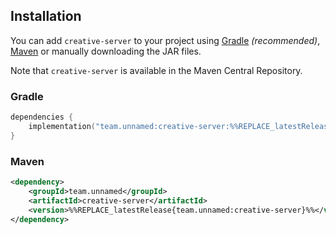 ## Installation

You can add `creative-server` to your project using [Gradle](https://gradle.org/)
*(recommended)*, [Maven](https://maven.apache.org/) or manually downloading the
JAR files.

Note that `creative-server` is available in the Maven Central Repository.

### Gradle

<!--@formatter:off-->
```kotlin
dependencies {
    implementation("team.unnamed:creative-server:%%REPLACE_latestRelease{team.unnamed:creative-server}%%")
}
```
<!--@formatter:on-->

### Maven

<!--@formatter:off-->
```xml
<dependency>
    <groupId>team.unnamed</groupId>
    <artifactId>creative-server</artifactId>
    <version>%%REPLACE_latestRelease{team.unnamed:creative-server}%%</version>
</dependency>
```
<!--@formatter:on-->